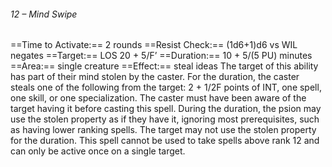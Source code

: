 ###### 12 – Mind Swipe
==Time to Activate:== 2 rounds
==Resist Check:== (1d6+1)d6 vs WIL negates
==Target:== LOS 20 + 5/F’
==Duration:== 10 + 5/(5 PU) minutes
==Area:== single creature
==Effect:== steal ideas
The target of this ability has part of their mind stolen by the caster. For the duration, the caster steals one of the following from the target: 2 + 1/2F points of INT, one spell, one skill, or one specialization. The caster must have been aware of the target having it before casting this spell. During the duration, the psion may use the stolen property as if they have it, ignoring most prerequisites, such as having lower ranking spells. The target may not use the stolen property for the duration. This spell cannot be used to take spells above rank 12 and can only be active once on a single target.
